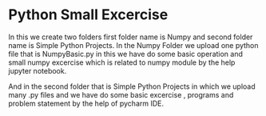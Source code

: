 # Python Small Excercise
In this we create two folders first folder name is Numpy and second folder name is Simple Python Projects.
In the Numpy Folder we upload one python file that is NumpyBasic.py in this we have do some basic operation and small numpy excercise which is related to numpy module by the help jupyter notebook.

And in the second folder that is Simple Python Projects in which we upload many .py files and we have do some basic excercise , programs and problem statement by the help of pycharm IDE.
